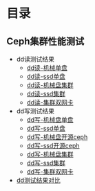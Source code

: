 # 目录

## Ceph集群性能测试

* dd读测试结果
  * [dd读-机械单盘](Ceph集群性能测试/dd读写测试结果/dd读-机械单盘.md)
  * [dd读-ssd单盘](Ceph集群性能测试/dd读写测试结果/dd读-ssd单盘.md)
  * [dd读-机械盘集群](Ceph集群性能测试/dd读写测试结果/dd读-机械盘集群.md)
  * [dd读-ssd集群](Ceph集群性能测试/dd读写测试结果/dd读-ssd集群.md)
  * [dd读-集群双网卡](Ceph集群性能测试/dd读写测试结果/dd读-集群双网卡.md)
* dd写测试结果
  * [dd写-机械盘单盘](Ceph集群性能测试/dd读写测试结果/dd写-机械盘单盘.md)
  * [dd写-ssd单盘](Ceph集群性能测试/dd读写测试结果/dd写-ssd单盘.md)
  * [dd写-机械盘开源ceph](Ceph集群性能测试/dd读写测试结果/dd写-机械盘开源ceph.md)
  * [dd写-ssd开源ceph](Ceph集群性能测试/dd读写测试结果/dd写-ssd开源ceph.md)
  * [dd写-机械盘集群](Ceph集群性能测试/dd读写测试结果/dd写-机械盘集群.md)
  * [dd写-ssd集群](Ceph集群性能测试/dd读写测试结果/dd写-ssd集群.md)
  * [dd写-集群双网卡](Ceph集群性能测试/dd读写测试结果/dd写-集群双网卡.md)
* [dd测试结果对比](Ceph集群性能测试/dd读写测试结果/dd测试结果对比.md)